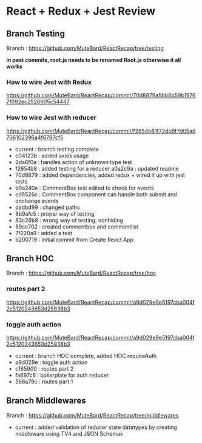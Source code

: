 # React + Redux + Jest Review

## Branch Testing
Branch : https://github.com/MuteBard/ReactRecap/tree/testing

**in past commits, root.js needs to be renamed Root.js otherwise it all works**

### How to wire Jest with Redux
https://github.com/MuteBard/ReactRecap/commit/70d8879a5bb8b59b19767f092ec2526605c54447

### How to wire Jest with reducer
https://github.com/MuteBard/ReactRecap/commit/f2854b81f72db8f7d05ad706102396a4f6787cf5

- current : branch testing complete
- c04123b : added axios usage
- 2da6f0a : handles action of unknown type test
- f2854b8 : added testing for a reducer
a0a2c9a : updated readme
- 70d8879 : added dependencies, added redux + wired it up with jest tests
- b9a240e : CommentBox test edited to check for events
- cd6526c : CommentBox component can handle both submit and onchange events
- dadbd99 : changed paths
- 8b9afc5 : proper way of testing
- 83c26b8 : wrong way of testing, nonhiding
- 89cc702 : created commentbox and commentlist
- 7f220a9 : added a test
- b200719 : Initial commit from Create React App

## Branch HOC
Branch : https://github.com/MuteBard/ReactRecap/tree/hoc

### routes part 2
https://github.com/MuteBard/ReactRecap/commit/a9d029e9e5197cba004f2c5120243653d25838b3

### toggle auth action
https://github.com/MuteBard/ReactRecap/commit/a9d029e9e5197cba004f2c5120243653d25838b3

- current : branch HOC complete, added HOC requireAuth
- a9d029e : toggle auth action
- c165900 : routes part 2
- fa697c6 : boilerplate for auth reducer
- 5b8a79c : routes part 1

## Branch Middlewares
Branch : https://github.com/MuteBard/ReactRecap/tree/middlewares

- current : added validation of reducer state datatypes by creating middleware using TV4 and JSON Schemas
